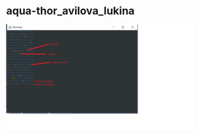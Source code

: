 # aqua-thor_avilova_lukina

![alt text](https://github.com/TraningCenter/aqua-thor_avilova_lukina/blob/master/img/Bezymyanny.png?raw=true)
